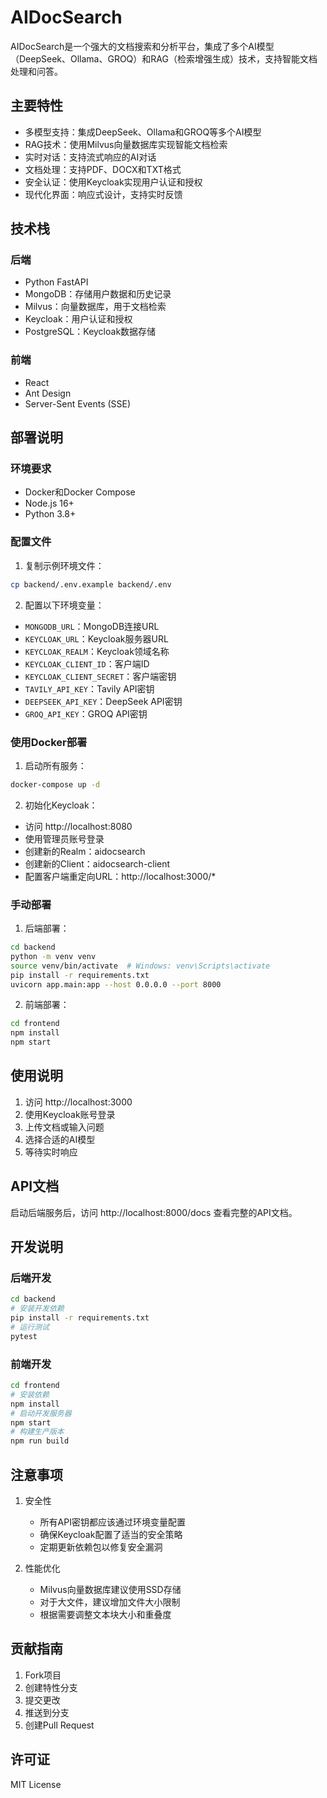 # AIDocSearch

AIDocSearch是一个强大的文档搜索和分析平台，集成了多个AI模型（DeepSeek、Ollama、GROQ）和RAG（检索增强生成）技术，支持智能文档处理和问答。

## 主要特性

- 多模型支持：集成DeepSeek、Ollama和GROQ等多个AI模型
- RAG技术：使用Milvus向量数据库实现智能文档检索
- 实时对话：支持流式响应的AI对话
- 文档处理：支持PDF、DOCX和TXT格式
- 安全认证：使用Keycloak实现用户认证和授权
- 现代化界面：响应式设计，支持实时反馈

## 技术栈

### 后端
- Python FastAPI
- MongoDB：存储用户数据和历史记录
- Milvus：向量数据库，用于文档检索
- Keycloak：用户认证和授权
- PostgreSQL：Keycloak数据存储

### 前端
- React
- Ant Design
- Server-Sent Events (SSE)

## 部署说明

### 环境要求
- Docker和Docker Compose
- Node.js 16+
- Python 3.8+

### 配置文件
1. 复制示例环境文件：
```bash
cp backend/.env.example backend/.env
```

2. 配置以下环境变量：
- `MONGODB_URL`：MongoDB连接URL
- `KEYCLOAK_URL`：Keycloak服务器URL
- `KEYCLOAK_REALM`：Keycloak领域名称
- `KEYCLOAK_CLIENT_ID`：客户端ID
- `KEYCLOAK_CLIENT_SECRET`：客户端密钥
- `TAVILY_API_KEY`：Tavily API密钥
- `DEEPSEEK_API_KEY`：DeepSeek API密钥
- `GROQ_API_KEY`：GROQ API密钥

### 使用Docker部署

1. 启动所有服务：
```bash
docker-compose up -d
```

2. 初始化Keycloak：
- 访问 http://localhost:8080
- 使用管理员账号登录
- 创建新的Realm：aidocsearch
- 创建新的Client：aidocsearch-client
- 配置客户端重定向URL：http://localhost:3000/*

### 手动部署

1. 后端部署：
```bash
cd backend
python -m venv venv
source venv/bin/activate  # Windows: venv\Scripts\activate
pip install -r requirements.txt
uvicorn app.main:app --host 0.0.0.0 --port 8000
```

2. 前端部署：
```bash
cd frontend
npm install
npm start
```

## 使用说明

1. 访问 http://localhost:3000
2. 使用Keycloak账号登录
3. 上传文档或输入问题
4. 选择合适的AI模型
5. 等待实时响应

## API文档

启动后端服务后，访问 http://localhost:8000/docs 查看完整的API文档。

## 开发说明

### 后端开发
```bash
cd backend
# 安装开发依赖
pip install -r requirements.txt
# 运行测试
pytest
```

### 前端开发
```bash
cd frontend
# 安装依赖
npm install
# 启动开发服务器
npm start
# 构建生产版本
npm run build
```

## 注意事项

1. 安全性
   - 所有API密钥都应该通过环境变量配置
   - 确保Keycloak配置了适当的安全策略
   - 定期更新依赖包以修复安全漏洞

2. 性能优化
   - Milvus向量数据库建议使用SSD存储
   - 对于大文件，建议增加文件大小限制
   - 根据需要调整文本块大小和重叠度

## 贡献指南

1. Fork项目
2. 创建特性分支
3. 提交更改
4. 推送到分支
5. 创建Pull Request

## 许可证

MIT License
